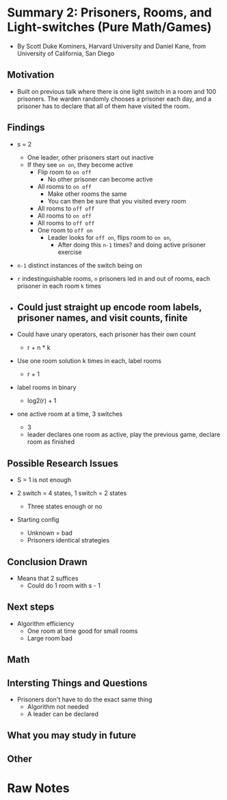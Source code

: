 # Summary 2: Prisoners, Rooms, and Light-switches (Pure Math/Games)
- By Scott Duke Kominers, Harvard University and Daniel Kane, from University of California, San Diego

## Motivation
- Built on previous talk where there is one light switch in a room and 100 prisoners. The warden randomly chooses a prisoner each day, and a prisoner has to declare that all of them have visited the room.

## Findings
- s = 2
  - One leader, other prisoners start out inactive
  - If they see `on on`, they become active
    - Flip room to `on off`
      - No other prisoner can become active
    - All rooms to `on off`
      - Make other rooms the same
      - You can then be sure that you visited every room
    - All rooms to `off off`
    - All rooms to `on off`
    - All rooms to `off off`
    - One room to `off on`
      - Leader looks for `off on`, flips room to `on on`, 
        - After doing this `n-1` times? and doing active prisoner exercise

- `n-1` distinct instances of the switch being on
- `r` indestinguishable rooms, `n` prisoners led in and out of rooms, each prisoner in each room `k` times

- Could just straight up encode room labels, prisoner names, and visit counts, finite
  - 
- Could have unary operators, each prisoner has their own count
  - r + n * k
- Use one room solution k times in each, label rooms
  - r + 1
- label rooms in binary
  - log2(r) + 1
- one active room at a time, 3 switches
  - 3
  - leader declares one room as active, play the previous game, declare room as finished
## Possible Research Issues
  - S = 1 is not enough
  - 2 switch = 4 states, 1 switch = 2 states
    - Three states enough or no

  - Starting config
    - Unknown = bad
    - Prisoners identical strategies
## Conclusion Drawn
  - Means that 2 suffices 
    - Could do 1 room with s - 1

## Next steps
  - Algorithm efficiency 
    - One room at time good for small rooms
    - Large room bad

## Math

## Intersting Things and Questions
- Prisoners don't have to do the exact same thing
  - Algorithm not needed
  - A leader can be declared

## What you may study in future

## Other

# Raw Notes


